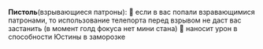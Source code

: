 **Пистоль**(взрывающиеся патроны):
:small_orange_diamond: если в вас попали взравающимися патронами, то использование телепорта перед взрывом не даст вас застанить (в момент голд фокуса нет мини стана)
:small_orange_diamond: наносит урон в способности Юстины в заморозке